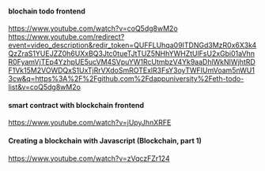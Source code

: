 

#### blochain todo frontend
https://www.youtube.com/watch?v=coQ5dg8wM2o
https://www.youtube.com/redirect?event=video_description&redir_token=QUFFLUhqa09ITDNGd3MzR0x6X3k4QzZraS1YUEJZZ0h6UXxBQ3Jtc0tueTJtTUZ5NHhYWHZtUlFsU2xGbi01aVhnR0FyamVjTEp4YzhpUE5ucVM4SVpuYW1RcUtmbzV4Yk9aaDhlWkNIWjhtRDF1Vk15M2VOWDQxS1UxTjRrVXdoSmROTExlR3FsY3oyTWFIUmVoam5nWU13cw&q=https%3A%2F%2Fgithub.com%2Fdappuniversity%2Feth-todo-list&v=coQ5dg8wM2o

#### smart contract with blockchain frontend
https://www.youtube.com/watch?v=jUpyJhnXRFE

#### Creating a blockchain with Javascript (Blockchain, part 1)
https://www.youtube.com/watch?v=zVqczFZr124

